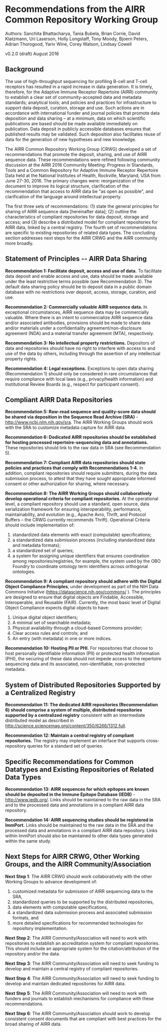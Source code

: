 Recommendations from the AIRR Common Repository Working Group
=============================================================

Authors: Sanchita Bhattacharya, Tania Bubela, Brian Corrie, David Klatzmann,
Uri Laserson, Holly Longstaff, Tony Moody, Bjoern Peters, Adrian Thorogood,
Yariv Wine, Corey Watson, Lindsay Cowell

v0.2.0 (draft)
August 2016


Background
----------

The use of high-throughput sequencing for profiling B-cell and T-cell receptors
has resulted in a rapid increase in data generation. It is timely, therefore,
for the Adaptive Immune Receptor Repertoire (AIRR) community to establish a
clear set of community-accepted data and metadata standards; analytical tools;
and policies and practices for infrastructure to support data deposit,
curation, storage and use. Such actions are in accordance with international
funder and journal policies that promote data deposition and data sharing – at
a minimum, data on which scientific publications are based should be made
available immediately on publication. Data deposit in publicly accessible
databases ensures that published results may be validated. Such deposition also
facilitates reuse of data for the generation of new hypotheses and new
knowledge.

The AIRR Common Repository Working Group (CRWG) developed a set of
recommendations that promote the deposit, sharing, and use of AIRR sequence
data. These recommendations were refined following community discussion at the
AIRR 2016 Community Meeting: Progress in Standards, Tools and a Common
Repository for Adaptive Immune Receptor Repertoire Data held at the National
Institutes of Health, Rockville, Maryland, USA from June 27-30, 2016. The primary
changes were: reorganization of the document to improve its logical structure,
clarification of the recommendation that access to AIRR data be "as open as possible", and
clarification of the language around intellectual property.

The first three sets of recommendations: (1) state the general principles for
sharing of AIRR sequence data [hereinafter data]; (2) outline the
characteristics of compliant repositories for data deposit, storage and access;
and (3) describe a distributed model for compliant repositories for AIRR data,
linked by a central registry. The fourth set of recommendations are specific to
existing repositories of related data types. The concluding section addresses
next steps for the AIRR CRWG and the AIRR community more broadly.


Statement of Principles -- AIRR Data Sharing
--------------------------------------------

**Recommendation 1: Facilitate deposit, access and use of data.** To facilitate
data deposit and enable access and use, data should be made available under the
least restrictive terms possible (see Recommendation 3). The default data
sharing policy should be to deposit data in a public domain database with no
restrictions over deposit, access, storage, curation, and use.

**Recommendation 2: Commercially valuable AIRR sequence data.** In exceptional circumstances, AIRR sequence data may be commercially valuable. Where there is an intent to commercialize AIRR sequence data and/or associated antibodies, provisions should be made to share data and/or materials under a confidentiality agreement/non-disclosure agreement (NDA) and a material transfer agreement (MTA), respectively.

**Recommendation 3: No intellectual property restrictions.** Depositors of data
and repositories should have no right to interfere with access to and use of
the data by others, including through the assertion of any intellectual
property rights.

**Recommendation 4: Legal exceptions.** Exceptions to open data sharing
(Recommendation 1) should only be considered in rare circumstances that require
compliance with local laws (e.g., privacy/health information) and Institutional
Review Boards (e.g., respect for participant consent).


Compliant AIRR Data Repositories
--------------------------------

**Recommendation 5: Raw-read sequence and quality-score data should be shared
via deposition in the Sequence Read Archive (SRA)** -
http://www.ncbi.nlm.nih.gov/sra. The AIRR Working Groups should work with the
SRA to customize metadata capture for AIRR data.

**Recommendation 6: Dedicated AIRR repositories should be established for
hosting processed repertoire-sequencing data and annotations.** These
repositories should link to the raw data in SRA (see Recommendation 5).

**Recommendation 7: Compliant AIRR data repositories should state policies and
practices that comply with Recommendations 1-4.** In addition, compliant
repositories should require submitters, during the data submission process, to
attest that they have sought appropriate informed consent or other
authorization for sharing, where necessary.

**Recommendation 8: The AIRR Working Groups should collaboratively develop
operational criteria for compliant repositories.** At the operational level, a
compliant repository should use a standard, open source, data serialization
framework for ensuring interoperability, performance, maintainability, and
evolution (e.g., Apache Avro, Thrift, and Protocol Buffers – the CRWG currently
recommends Thrift). Operational Criteria should include implementation of:

1. standardized data elements with exact (computable) specifications;
2. a standardized data submission process (including standardized data and
   metadata formats);
3. a standardized set of queries;
4. a system for assigning unique identifiers that ensures coordination among
   repositories/registries, for example, the system used by the OBO Foundry to
   coordinate ontology term identifiers across orthogonal ontologies.

**Recommendation 9: A compliant repository should adhere with the Digital
Object Compliance Principles**, under development as part of the NIH Data
Commons Initiative (https://datascience.nih.gov/commons/ ). The principles are
designed to ensure that digital objects are Findable, Accessible,
Interoperable, and Reusable (FAIR). Currently, the most basic level of
Digital Object Compliance expects digital objects to have:

1. Unique digital object identifiers;
2. A minimal set of searchable metadata;
3. Physical availability through a cloud-based Commons provider;
4. Clear access rules and controls; and
5. An entry (with metadata) in one or more indices.

**Recommendation 10: Hosting PII or PHI.** For repositories that choose to host
personally identifiable information (PII) or protected health information
(PHI), the securing of these data should not impede access to the repertoire
sequencing data and its associated, non-identifiable, non-protected metadata.


System of Distributed Repositories Supported by a Centralized Registry
----------------------------------------------------------------------

**Recommendation 11: The dedicated AIRR repositories (Recommendation 6) should
comprise a system of multiple, distributed repositories supported by a
centralized registry** consistent with an intermediate distributed model as described in
http://science.sciencemag.org/content/350/6266/1312.full.

**Recommendation 12: Maintain a central registry of compliant repositories.**
The registry may implement an interface that supports cross-repository queries
for a standard set of queries.


Specific Recommendations for Common Datatypes and Existing Repositories of Related Data Types
---------------------------------------------------------------------------------------------

**Recommendation 13: AIRR sequences for which epitopes are known should be
deposited in the Immune Epitope Database (IEDB)** - http://www.iedb.org/.
Links should be maintained to the raw data in the SRA and to the processed data
and annotations in a compliant AIRR data repository.

**Recommendation 14: AIRR sequencing studies should be registered in ImmPort.**
Links should be maintained to the raw data in the SRA and the processed data
and annotations in a compliant AIRR data repository. Links within ImmPort
should also be maintained to other data types generated within the same study.


Next Steps for AIRR CRWG, Other Working Groups, and the AIRR Community/Association
----------------------------------------------------------------------------------

**Next Step 1**: The AIRR CRWG should work collaboratively with the other
Working Groups to advance development of:

1. customized metadata for submission of AIRR sequencing data to the SRA,
2. standardized queries to be supported by the distributed repositories,
3. data elements with computable specifications,
4. a standardized data submission process and associated submission formats, and
3. more detailed specifications for recommended technologies for repository implementation.

**Next Step 2**: The AIRR Community/Association will need to work with
repositories to establish an accreditation system for compliant repositories.
This should include an appropriate system for the citation/attribution of the
repository and/or the data.

**Next Step 3**: The AIRR Community/Association will need to seek funding to
develop and maintain a central registry of compliant repositories.

**Next Step 4**: The AIRR Community/Association will need to seek funding to
develop and maintain dedicated repositories for AIRR data.

**Next Step 5**: The AIRR Community/Association will need to work with funders
and journals to establish mechanisms for compliance with these recommendations.

**Next Step 6**: The AIRR Community/Association should work to develop
consistent consent documents that are compliant with best practices for the
broad sharing of AIRR data.
